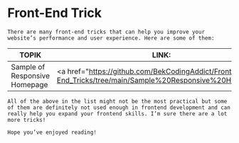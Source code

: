 # Front-End Trick

~~~
There are many front-end tricks that can help you improve your website’s performance and user experience. Here are some of them:
~~~
|   TOPIK                     |     LINK:                                                                                              |
|-----------------------------|------------------------------------------------------------------------------------------------------- |
|Sample of Responsive Homepage| <a href="https://github.com/BekCodingAddict/Front-End_Tricks/tree/main/Sample%20Responsive%20Homepage" |
~~~
All of the above in the list might not be the most practical but some of them are definitely not used enough in frontend development and can really help you expand your frontend skills. I’m sure there are a lot more tricks!

Hope you’ve enjoyed reading!

~~~
